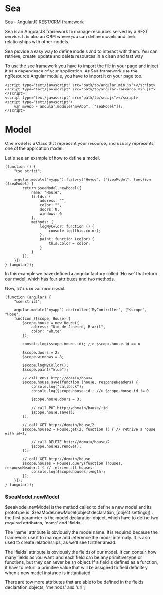 Sea
===

Sea - AngularJS REST/ORM framework

Sea is an AngularJS framework to manage resources served by a REST service. It is also an ORM where you can define models and their relationships with other models.

Sea provide a easy way to define models and to interact with them. You can retrieve, create, update and delete resources in a clean and fast way

To use the see framework you have to import the file in your page and inject it as a dependence of your application.
As Sea framework use the ngResource Angular module, you have to import it on your page too.

```
<script type="text/javascript" src="path/to/angular.min.js"></script>
<script type="text/javascript" src="path/to/angular-resource.min.js"></script>
<script type="text/javascript" src="path/to/sea.js"></script>
<script type="text/javascript">
    var myApp = angular.module("myApp", ["seaModel"]);
</script>
```

# Model

One model is a Class that represent your resource, and usually represents one of the application model.

Let's see an example of how to define a model.

```
(function () {
    "use strict";
    
    angular.module("myApp").factory("House", ["$seaModel", function ($seaModel) {
        return $seaModel.newModel({
            name: "House",
            fields: {
                address: "",
                color: "",
                doors: 0,
                windows: 0
            },
            methods: {
                logMyColor: function () {
                    console.log(this.color);
                },
                paint: function (color) {
                    this.color = color;
                }
            }
        });
    }])
} (angular));
```

In this example we have defined a angular factory called 'House' that return our model, which has four attributes and two methods.

Now, lat's use our new model.

```
(function (angular) {
    "use strict";
    
    angular.module("myApp").controller("MyController", ["$scope", "Hose",
    function ($scope, House) {
        $scope.house = new House({
            address: "Rio de Janeiro, Brazil",
            color: "white"
        });
        
        console.log($scope.house.id); //> $scope.house.id == 0
        
        $scope.doors = 2;
        $scope.windows = 8;
        
        $scope.logMyCollor();
        $scope.paint("blue");
        
        // call POST http://domain/house
        $scope.house.save(function (house, responseHeaders) {
            console.log("callback");
            console.log($scope.house.id); //> $scope.house.id != 0
            
            $scope.house.doors = 3;
            
            // call PUT http://domain/house/:id
            $scope.house.save();
        });
        
        // call GET http://domain/house/2
        $scope.house2 = House.get(2, function () { // retrive a house with id=2;
        
            // call DELETE http://domain/house/2
            $scope.house2.remove();
        }); 
        
        // call GET http://domain/house
        $scope.houses = Houses.query(function (houses, responseHeaders) { // retrive all houses;
            console.log($scope.houses.length);
        }); 
    }]);
} (angular));
```

### $seaModel.newModel

$seaModel.newModel is the method called to define a new model and its prototype is `$seaModel.newModel(object declaration, [object settings])`. the first parameter is the model declaration object, which have to define two required attributes, 'name' and 'fields'.

The 'name' attribute is obviously the model name. It is required because the framework use it to manage and reference the model internally. It is also used to create relationships, as we'll see further ahead.

The 'fields' attribute is obviously the fields of our model. It can contain how many fields as you want, and each field can be any primitive type or functions, but they can never be an object. If a field is defined as a function, it have to return a primitive value that will be assigned to field definitely when a new model instance is instantiated.

There are tow more attributes that are able to be defined in the fields declaration objects, 'methods' and 'url';
